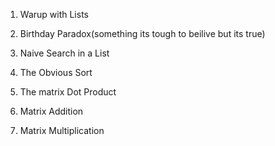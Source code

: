 1. Warup with Lists 

2. Birthday Paradox(something its tough to beilive but its true)

3. Naive Search in a List

4. The Obvious Sort

5. The matrix Dot Product

6. Matrix Addition

7. Matrix Multiplication
